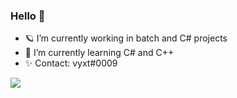 ### Hello 👋
- 🪐 I’m currently working in batch and C# projects
- 📌 I’m currently learning C# and C++
- ✨ Contact: vyxt#0009
<img src="https://media.discordapp.net/attachments/783646767451340830/795873299602604032/download_1.gif">
<!--
**vyxt/vyxt** is a ✨ _special_ ✨ repository because its `README.md` (this file) appears on your GitHub profile.

Here are some ideas to get you started:

- 🔭 I’m currently working on ...
- 🌱 I’m currently learning ...
- 👯 I’m looking to collaborate on ...
- 🤔 I’m looking for help with ...
- 💬 Ask me about ...
- 📫 How to reach me: ...
- 😄 Pronouns: ...
- ⚡ Fun fact: ...
-->
